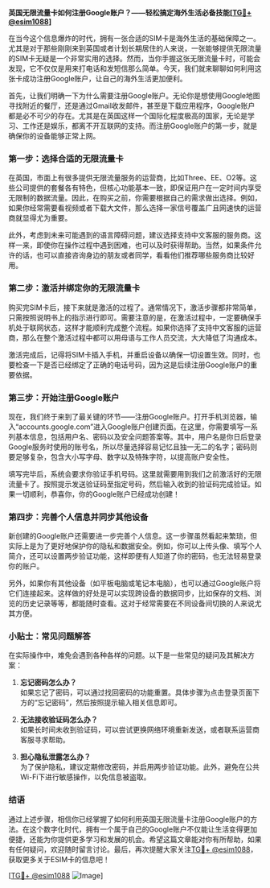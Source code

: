 **英国无限流量卡如何注册Google账户？——轻松搞定海外生活必备技能[[TG💪+ @esim1088](https://t.me/s/esim1088)]**

在当今这个信息爆炸的时代，拥有一张合适的SIM卡是海外生活的基础保障之一。尤其是对于那些刚刚来到英国或者计划长期居住的人来说，一张能够提供无限流量的SIM卡无疑是一个非常实用的选择。然而，当你手握这张无限流量卡时，可能会发现，它不仅仅是用来打电话和发短信那么简单。今天，我们就来聊聊如何利用这张卡成功注册Google账户，让自己的海外生活更加便利。

首先，让我们明确一下为什么需要注册Google账户。无论你是想使用Google地图寻找附近的餐厅，还是通过Gmail收发邮件，甚至是下载应用程序，Google账户都是必不可少的存在。尤其是在英国这样一个国际化程度极高的国家，无论是学习、工作还是娱乐，都离不开互联网的支持。而注册Google账户的第一步，就是确保你的设备能够正常上网。

### 第一步：选择合适的无限流量卡

在英国，市面上有很多提供无限流量服务的运营商，比如Three、EE、O2等。这些公司提供的套餐各有特色，但核心功能基本一致，即保证用户在一定时间内享受无限制的数据流量。因此，在购买之前，你需要根据自己的需求做出选择。例如，如果你经常需要看视频或者下载大文件，那么选择一家信号覆盖广且网速快的运营商就显得尤为重要。

此外，考虑到未来可能遇到的语言障碍问题，建议选择支持中文客服的服务商。这样一来，即使你在操作过程中遇到困难，也可以及时获得帮助。当然，如果条件允许的话，也可以直接咨询身边的朋友或者同学，看看他们推荐哪些服务商比较好用。

### 第二步：激活并绑定你的无限流量卡

购买完SIM卡后，接下来就是激活的过程了。通常情况下，激活步骤都非常简单，只需按照说明书上的指示进行即可。需要注意的是，在激活过程中，一定要确保手机处于联网状态，这样才能顺利完成整个流程。如果你选择了支持中文客服的运营商，那么在整个激活过程中都可以用母语与工作人员交流，大大降低了沟通成本。

激活完成后，记得将SIM卡插入手机，并重启设备以确保一切设置生效。同时，也要检查一下是否已经绑定了正确的电话号码，因为这是后续注册Google账户的重要依据。

### 第三步：开始注册Google账户

现在，我们终于来到了最关键的环节——注册Google账户。打开手机浏览器，输入“accounts.google.com”进入Google账户创建页面。在这里，你需要填写一系列基本信息，包括用户名、密码以及安全问题答案等。其中，用户名是你日后登录Google服务时使用的账号名，所以尽量选择容易记忆且独一无二的名字；密码则要足够复杂，包含大小写字母、数字以及特殊字符，以提高账户安全性。

填写完毕后，系统会要求你验证手机号码。这里就需要用到我们之前激活好的无限流量卡了。按照提示发送验证码至指定号码，然后输入收到的验证码完成验证。如果一切顺利，恭喜你，你的Google账户已经成功创建！

### 第四步：完善个人信息并同步其他设备

新创建的Google账户还需要进一步完善个人信息。这一步骤虽然看起来繁琐，但实际上是为了更好地保护你的隐私和数据安全。例如，你可以上传头像、填写个人简介，还可以设置两步验证功能，这样即便有人知道了你的密码，也无法轻易登录你的账户。

另外，如果你有其他设备（如平板电脑或笔记本电脑），也可以通过Google账户将它们连接起来。这样做的好处是可以实现跨设备的数据同步，比如保存的文档、浏览的历史记录等等，都能随时查看。这对于经常需要在不同设备间切换的人来说尤其方便。

### 小贴士：常见问题解答

在实际操作中，难免会遇到各种各样的问题。以下是一些常见的疑问及其解决方案：

1. **忘记密码怎么办？**  
   如果忘记了密码，可以通过找回密码的功能重置。具体步骤为点击登录页面下方的“忘记密码”，然后按照提示输入相关信息即可。

2. **无法接收验证码怎么办？**  
   如果长时间未收到验证码，可以尝试更换网络环境重新发送，或者联系运营商客服寻求帮助。

3. **担心隐私泄露怎么办？**  
   为了保护隐私，建议定期修改密码，并启用两步验证功能。此外，避免在公共Wi-Fi下进行敏感操作，以免信息被盗取。

### 结语

通过上述步骤，相信你已经掌握了如何利用英国无限流量卡注册Google账户的方法。在这个数字化时代，拥有一个属于自己的Google账户不仅能让生活变得更加便捷，还能为你提供更多学习和发展的机会。希望这篇文章能对你有所帮助，如果有任何疑问，欢迎随时留言讨论。最后，再次提醒大家关注[TG💪+ @esim1088](https://t.me/s/esim1088)，获取更多关于ESIM卡的信息吧！

[[TG💪+ @esim1088](https://t.me/s/esim1088) ![Image](https://i.postimg.cc/4NQfJmqS/Snipaste-2025-05-13-00-14-12.png)]